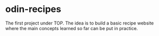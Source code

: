 # odin-recipes
The first project under TOP. The idea is to build a basic recipe website where the main concepts learned so far can be put in practice.